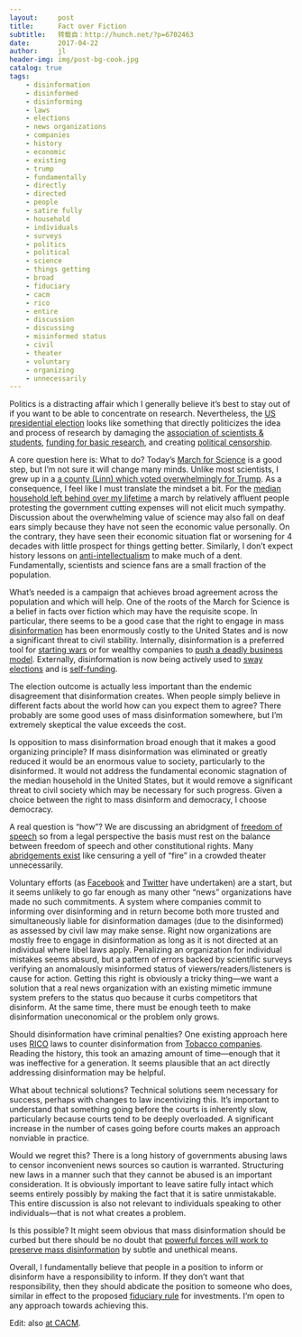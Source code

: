 ```yaml
---
layout:     post
title:      Fact over Fiction
subtitle:   转载自：http://hunch.net/?p=6702463
date:       2017-04-22
author:     jl
header-img: img/post-bg-cook.jpg
catalog: true
tags:
    - disinformation
    - disinformed
    - disinforming
    - laws
    - elections
    - news organizations
    - companies
    - history
    - economic
    - existing
    - trump
    - fundamentally
    - directly
    - directed
    - people
    - satire fully
    - household
    - individuals
    - surveys
    - politics
    - political
    - science
    - things getting
    - broad
    - fiduciary
    - cacm
    - rico
    - entire
    - discussion
    - discussing
    - misinformed status
    - civil
    - theater
    - voluntary
    - organizing
    - unnecessarily
---
```


Politics is a distracting affair which I generally believe it’s best to stay out of if you want to be able to concentrate on research. Nevertheless, the [US presidential election](https://en.wikipedia.org/wiki/United_States_presidential_election,_2016) looks like something that directly politicizes the idea and process of research by damaging the [association of scientists & students](https://www.nytimes.com/2017/03/16/us/international-students-us-colleges-trump.html), [funding for basic research](https://www.nytimes.com/2017/03/16/climate/trump-budget-science-research.html?_r=0), and creating [political censorship](https://www.usatoday.com/story/news/politics/2017/01/24/epa-pause-public-communications-fuels-wider-alarm-openness/97009206). 

A core question here is: What to do? Today’s [March for Science](https://www.marchforscience.com/) is a good step, but I’m not sure it will change many minds. Unlike most scientists, I grew up in a [a county (Linn) which voted overwhelmingly for Trump](http://www.politico.com/2016-election/results/map/president/oregon). As a consequence, I feel like I must translate the mindset a bit. For the [median household left behind over my lifetime](https://www.scientificamerican.com/article/we-must-track-how-technology-is-changing-work) a march by relatively affluent people protesting the government cutting expenses will not elicit much sympathy. Discussion about the overwhelming value of science may also fall on deaf ears simply because they have not seen the economic value personally. On the contrary, they have seen their economic situation flat or worsening for 4 decades with little prospect for things getting better. Similarly, I don’t expect history lessons on [anti-intellectualism](https://en.wikipedia.org/wiki/Anti-intellectualism) to make much of a dent. Fundamentally, scientists and science fans are a small fraction of the population.

What’s needed is a campaign that achieves broad agreement across the population and which will help. One of the roots of the March for Science is a belief in facts over fiction which may have the requisite scope. In particular, there seems to be a good case that the right to engage in mass [disinformation](https://en.wikipedia.org/wiki/Disinformation) has been enormously costly to the United States and is now a significant threat to civil stability. Internally, disinformation is a preferred tool for [starting wars](https://en.wikipedia.org/wiki/Iraq_War) or for wealthy companies to [push a deadly business model](http://www.dwlr.com/blog/2011-05-12/rico-convictions-major-tobacco-companies-affirmed). Externally, disinformation is now being actively used to [sway elections](https://en.wikipedia.org/wiki/Russian_interference_in_the_2016_United_States_elections) and is [self-funding](http://www.nbcnews.com/news/world/fake-news-how-partying-macedonian-teen-earns-thousands-publishing-lies-n692451). 

The election outcome is actually less important than the endemic disagreement that disinformation creates. When people simply believe in different facts about the world how can you expect them to agree? There probably are some good uses of mass disinformation somewhere, but I’m extremely skeptical the value exceeds the cost. 

Is opposition to mass disinformation broad enough that it makes a good organizing principle? If mass disinformation was eliminated or greatly reduced it would be an enormous value to society, particularly to the disinformed. It would not address the fundamental economic stagnation of the median household in the United States, but it would remove a significant threat to civil society which may be necessary for such progress. Given a choice between the right to mass disinform and democracy, I choose democracy. 

A real question is “how”? We are discussing an abridgment of [freedom of speech](https://en.wikipedia.org/wiki/Freedom_of_speech) so from a legal perspective the basis must rest on the balance between freedom of speech and other constitutional rights. Many [abridgements exist](https://en.wikipedia.org/wiki/Freedom_of_speech_in_the_United_States#Types_of_speech_restrictions) like censuring a yell of “fire” in a crowded theater unnecessarily. 

Voluntary efforts (as [Facebook](http://facebook.com/.) and [Twitter](http://twitter.com/.) have undertaken) are a start, but it seems unlikely to go far enough as many other “news” organizations have made no such commitments. A system where companies commit to informing over disinforming and in return become both more trusted and simultaneously liable for disinformation damages (due to the disinformed) as assessed by civil law may make sense. Right now organizations are mostly free to engage in disinformation as long as it is not directed at an individual where libel laws apply. Penalizing an organization for individual mistakes seems absurd, but a pattern of errors backed by scientific surveys verifying an anomalously misinformed status of viewers/readers/listeners is cause for action. Getting this right is obviously a tricky thing—we want a solution that a real news organization with an existing mimetic immune system prefers to the status quo because it curbs competitors that disinform. At the same time, there must be enough teeth to make disinformation uneconomical or the problem only grows.

Should disinformation have criminal penalties? One existing approach here uses [RICO](https://en.wikipedia.org/wiki/Racketeer_Influenced_and_Corrupt_Organizations_Act) laws to counter disinformation from [Tobacco companies](http://www.dwlr.com/blog/2011-05-12/rico-convictions-major-tobacco-companies-affirmed). Reading the history, this took an amazing amount of time—enough that it was ineffective for a generation. It seems plausible that an act directly addressing disinformation may be helpful. 

What about technical solutions? Technical solutions seem necessary for success, perhaps with changes to law incentivizing this. It’s important to understand that something going before the courts is inherently slow, particularly because courts tend to be deeply overloaded. A significant increase in the number of cases going before courts makes an approach nonviable in practice.

Would we regret this? There is a long history of governments abusing laws to censor inconvenient news sources so caution is warranted. Structuring new laws in a manner such that they cannot be abused is an important consideration. It is obviously important to leave satire fully intact which seems entirely possibly by making the fact that it is satire unmistakable. This entire discussion is also not relevant to individuals speaking to other individuals—that is not what creates a problem. 

Is this possible? It might seem obvious that mass disinformation should be curbed but there should be no doubt that [powerful forces will work to preserve mass disinformation](https://www.nytimes.com/2016/05/31/world/europe/russia-finland-nato-trolls.html) by subtle and unethical means.

Overall, I fundamentally believe that people in a position to inform or disinform have a responsibility to inform. If they don’t want that responsibility, then they should abdicate the position to someone who does, similar in effect to the proposed [fiduciary rule](http://time.com/money/4640730/wall-street-fights-fiduciary) for investments. I’m open to any approach towards achieving this. 

Edit: also [at CACM](https://cacm.acm.org/blogs/blog-cacm/216306-fact-over-fiction/fulltext).
